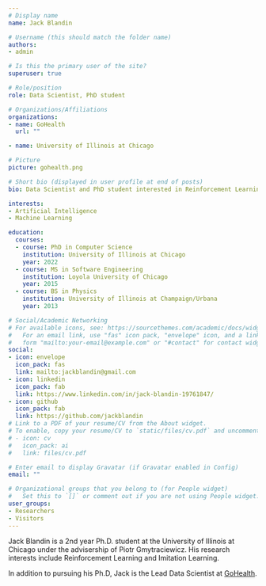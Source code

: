 ```yaml
---
# Display name
name: Jack Blandin

# Username (this should match the folder name)
authors:
- admin

# Is this the primary user of the site?
superuser: true

# Role/position
role: Data Scientist, PhD student

# Organizations/Affiliations
organizations:
- name: GoHealth
  url: ""

- name: University of Illinois at Chicago

# Picture
picture: gohealth.png

# Short bio (displayed in user profile at end of posts)
bio: Data Scientist and PhD student interested in Reinforcement Learning and Imitation Learning.

interests:
- Artificial Intelligence
- Machine Learning

education:
  courses:
  - course: PhD in Computer Science
    institution: University of Illinois at Chicago
    year: 2022
  - course: MS in Software Engineering
    institution: Loyola University of Chicago
    year: 2015
  - course: BS in Physics
    institution: University of Illinois at Champaign/Urbana
    year: 2013

# Social/Academic Networking
# For available icons, see: https://sourcethemes.com/academic/docs/widgets/#icons
#   For an email link, use "fas" icon pack, "envelope" icon, and a link in the
#   form "mailto:your-email@example.com" or "#contact" for contact widget.
social:
- icon: envelope
  icon_pack: fas
  link: mailto:jackblandin@gmail.com
- icon: linkedin
  icon_pack: fab
  link: https://www.linkedin.com/in/jack-blandin-19761847/
- icon: github
  icon_pack: fab
  link: https://github.com/jackblandin
# Link to a PDF of your resume/CV from the About widget.
# To enable, copy your resume/CV to `static/files/cv.pdf` and uncomment the lines below.
# - icon: cv
#   icon_pack: ai
#   link: files/cv.pdf

# Enter email to display Gravatar (if Gravatar enabled in Config)
email: ""

# Organizational groups that you belong to (for People widget)
#   Set this to `[]` or comment out if you are not using People widget.
user_groups:
- Researchers
- Visitors
---
```


Jack Blandin is a 2nd year Ph.D. student at the University of Illinois at Chicago under the advisership of Piotr Gmytraciewicz. His research interests include Reinforcement Learning and Imitation Learning.

In addition to pursuing his Ph.D, Jack is the Lead Data Scientist at [GoHealth](https://www.gohealthinsurance.com/).
